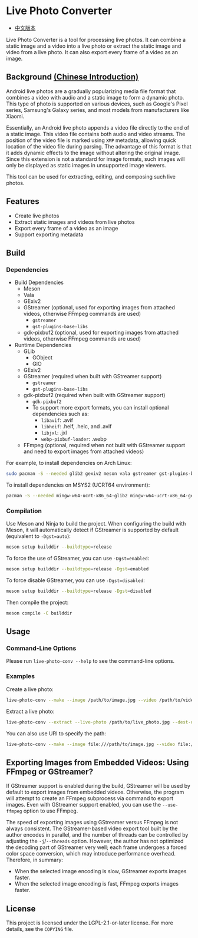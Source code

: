 # Live Photo Converter

* [中文版本](README-zh.md)

Live Photo Converter is a tool for processing live photos. It can combine a static image and a video into a live photo or extract the static image and video from a live photo. It can also export every frame of a video as an image.

## Background [(Chinese Introduction)](https://wszqkzqk.github.io/2024/08/01/%E8%A7%A3%E6%9E%90Android%E7%9A%84%E5%8A%A8%E6%80%81%E7%85%A7%E7%89%87/)

Android live photos are a gradually popularizing media file format that combines a video with audio and a static image to form a dynamic photo. This type of photo is supported on various devices, such as Google's Pixel series, Samsung's Galaxy series, and most models from manufacturers like Xiaomi.

Essentially, an Android live photo appends a video file directly to the end of a static image. This video file contains both audio and video streams. The position of the video file is marked using `XMP` metadata, allowing quick location of the video file during parsing. The advantage of this format is that it adds dynamic effects to the image without altering the original image. Since this extension is not a standard for image formats, such images will only be displayed as static images in unsupported image viewers.

This tool can be used for extracting, editing, and composing such live photos.

## Features

- Create live photos
- Extract static images and videos from live photos
- Export every frame of a video as an image
- Support exporting metadata

## Build

### Dependencies

* Build Dependencies
  * Meson
  * Vala
  * GExiv2
  * GStreamer (optional, used for exporting images from attached videos, otherwise FFmpeg commands are used)
    * `gstreamer`
    * `gst-plugins-base-libs`
  * gdk-pixbuf2 (optional, used for exporting images from attached videos, otherwise FFmpeg commands are used)
* Runtime Dependencies
  * GLib
    * GObject
    * GIO
  * GExiv2
  * GStreamer (required when built with GStreamer support)
    * `gstreamer`
    * `gst-plugins-base-libs`
  * gdk-pixbuf2 (required when built with GStreamer support)
    * `gdk-pixbuf2`
    * To support more export formats, you can install optional dependencies such as:
      * `libavif`: .avif
      * `libheif`: .heif, .heic, and .avif
      * `libjxl`: .jxl
      * `webp-pixbuf-loader`: .webp
  * FFmpeg (optional, required when not built with GStreamer support and need to export images from attached videos)

For example, to install dependencies on Arch Linux:

```bash
sudo pacman -S --needed glib2 gexiv2 meson vala gstreamer gst-plugins-base-libs gdk-pixbuf2
```

To install dependencies on MSYS2 (UCRT64 environment):

```bash
pacman -S --needed mingw-w64-ucrt-x86_64-glib2 mingw-w64-ucrt-x86_64-gexiv2 mingw-w64-ucrt-x86_64-meson mingw-w64-ucrt-x86_64-vala mingw-w64-ucrt-x86_64-gstreamer mingw-w64-ucrt-x86_64-gst-plugins-base-libs mingw-w64-ucrt-x86_64-gdk-pixbuf2
```

### Compilation

Use Meson and Ninja to build the project. When configuring the build with Meson, it will automatically detect if GStreamer is supported by default (equivalent to `-Dgst=auto`):

```bash
meson setup builddir --buildtype=release
```

To force the use of GStreamer, you can use `-Dgst=enabled`:

```bash
meson setup builddir --buildtype=release -Dgst=enabled
```

To force disable GStreamer, you can use `-Dgst=disabled`:

```bash
meson setup builddir --buildtype=release -Dgst=disabled
```

Then compile the project:

```bash
meson compile -C builddir
```

## Usage

### Command-Line Options

Please run `live-photo-conv --help` to see the command-line options.

### Examples

Create a live photo:

```bash
live-photo-conv --make --image /path/to/image.jpg --video /path/to/video.mp4 --live-photo /path/to/output.jpg
```

Extract a live photo:

```bash
live-photo-conv --extract --live-photo /path/to/live_photo.jpg --dest-dir /path/to/dest --frame-to-photos --img-format avif
```

You can also use URI to specify the path:

```bash
live-photo-conv --make --image file:///path/to/image.jpg --video file:///path/to/video.mp4 --live-photo file:///path/to/output.jpg
```

## Exporting Images from Embedded Videos: Using FFmpeg or GStreamer?

If GStreamer support is enabled during the build, GStreamer will be used by default to export images from embedded videos. Otherwise, the program will attempt to create an FFmpeg subprocess via command to export images. Even with GStreamer support enabled, you can use the `--use-ffmpeg` option to use FFmpeg.

The speed of exporting images using GStreamer versus FFmpeg is not always consistent. The GStreamer-based video export tool built by the author encodes in parallel, and the number of threads can be controlled by adjusting the `-j`/`--threads` option. However, the author has not optimized the decoding part of GStreamer very well; each frame undergoes a forced color space conversion, which may introduce performance overhead. Therefore, in summary:

* When the selected image encoding is slow, GStreamer exports images faster.
* When the selected image encoding is fast, FFmpeg exports images faster.

## License

This project is licensed under the LGPL-2.1-or-later license. For more details, see the `COPYING` file.

